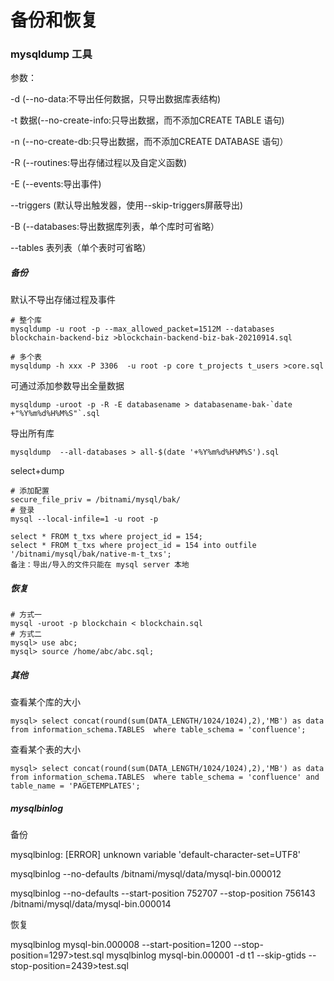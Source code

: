 # 备份和恢复

### mysqldump 工具

参数：

-d (--no-data:不导出任何数据，只导出数据库表结构)

-t 数据(--no-create-info:只导出数据，而不添加CREATE TABLE 语句)

-n (--no-create-db:只导出数据，而不添加CREATE DATABASE 语句）

-R (--routines:导出存储过程以及自定义函数)

-E (--events:导出事件)

--triggers (默认导出触发器，使用--skip-triggers屏蔽导出)

-B (--databases:导出数据库列表，单个库时可省略）

--tables 表列表（单个表时可省略）



##### 备份

默认不导出存储过程及事件

```mysql
# 整个库
mysqldump -u root -p --max_allowed_packet=1512M --databases blockchain-backend-biz >blockchain-backend-biz-bak-20210914.sql

# 多个表
mysqldump -h xxx -P 3306  -u root -p core t_projects t_users >core.sql

```

可通过添加参数导出全量数据

```mysql
mysqldump -uroot -p -R -E databasename > databasename-bak-`date +"%Y%m%d%H%M%S"`.sql
```

导出所有库

```
mysqldump  --all-databases > all-$(date '+%Y%m%d%H%M%S').sql
```

select+dump

```
# 添加配置
secure_file_priv = /bitnami/mysql/bak/
# 登录
mysql --local-infile=1 -u root -p

select * FROM t_txs where project_id = 154;
select * FROM t_txs where project_id = 154 into outfile '/bitnami/mysql/bak/native-m-t_txs';
备注：导出/导入的文件只能在 mysql server 本地
```



##### 恢复

```mysql
# 方式一
mysql -uroot -p blockchain < blockchain.sql
# 方式二
mysql> use abc;
mysql> source /home/abc/abc.sql;
```

##### 其他

查看某个库的大小

```
mysql> select concat(round(sum(DATA_LENGTH/1024/1024),2),'MB') as data from information_schema.TABLES  where table_schema = 'confluence';
```

查看某个表的大小

```
mysql> select concat(round(sum(DATA_LENGTH/1024/1024),2),'MB') as data from information_schema.TABLES  where table_schema = 'confluence' and table_name = 'PAGETEMPLATES';
```




##### mysqlbinlog

备份

mysqlbinlog: [ERROR] unknown variable 'default-character-set=UTF8'

mysqlbinlog --no-defaults /bitnami/mysql/data/mysql-bin.000012

mysqlbinlog --no-defaults --start-position 752707 --stop-position 756143 /bitnami/mysql/data/mysql-bin.000014

恢复

mysqlbinlog mysql-bin.000008 --start-position=1200 --stop-position=1297>test.sql
mysqlbinlog mysql-bin.000001 -d t1  --skip-gtids --stop-position=2439>test.sql            